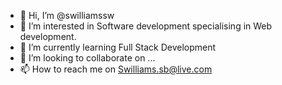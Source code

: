 - 👋 Hi, I’m @swilliamssw
- 👀 I’m interested in Software development specialising in Web development.
- 🌱 I’m currently learning Full Stack Development
- 💞️ I’m looking to collaborate on ...
- 📫 How to reach me on Swilliams.sb@live.com

<!---
swilliamssw/swilliamssw is a ✨ special ✨ repository because its `README.md` (this file) appears on your GitHub profile.
You can click the Preview link to take a look at your changes.
--->
